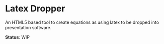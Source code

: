Latex Dropper
===============

An HTML5 based tool to create equations as using latex to be dropped into presentation software.

**Status**: WIP
